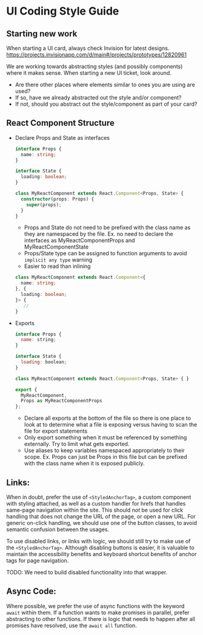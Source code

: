 # UI Coding Style Guide

## Starting new work

When starting a UI card, always check Invision for latest designs.
	https://projects.invisionapp.com/d/main#/projects/prototypes/12820961
	
We are working towards abstracting styles (and possibly components) where it makes sense. When starting a new UI ticket, look around. 
* Are there other places where elements similar to ones you are using are used? 
* If so, have we already abstracted out the style and/or component?
* If not, should you abstract out the style/component as part of your card?


## React Component Structure

  - Declare Props and State as interfaces

    ```typescript
    interface Props {
      name: string;
    }

    interface State {
      loading: boolean;
    }

    class MyReactComponent extends React.Component<Props, State> {
      constructor(props: Props) {
        super(props);
      }
    }
    ```
    - Props and State do not need to be prefixed with the class name as they are namespaced by the file.
    Ex. no need to declare the interfaces as MyReactComponentProps and MyReactComponentState
    - Props/State type can be assigned to function arguments to avoid `implicit any type` warning
    - Easier to read than inlining
    ```typescript
    class MyReactComponent extends React.Component<{
      name: string;
    }, {
      loading: boolean;
    }> {
       //
    }
    ```

  - Exports

    ```javascript
    interface Props {
      name: string;
    }

    interface State {
      loading: boolean;
    }

    class MyReactComponent extends React.Component<Props, State> { }

    export {
      MyReactComponent,
      Props as MyReactComponentProps
    };
    ```
    - Declare all exports at the bottom of the file so there is one place to look at to determine what a file is exposing versus having to scan the file for export statements
    - Only export something when it must be referenced by something externally. Try to limit what gets exported.
    - Use aliases to keep variables namespaced appropriately to their scope. Ex. Props can just be Props in this file but can be prefixed with the class name when it is exposed publicly.


## Links:
When in doubt, prefer the use of `<StyledAnchorTag>`, a custom component with styling attached,
as well as a custom handler for hrefs that handles same-page navigation within the site. This should
*not* be used for click handling that does not change the URL of the page, or open a new URL. For
generic on-click handling, we should use one of the button classes, to avoid semantic confusion
between the usages.

To use disabled links, or links with logic, we should still try to make use of the `<StyledAnchorTag>`.
Although disabling buttons is easier, it is valuable to maintain the accessibility benefits and keyboard
shortcut benefits of anchor tags for page navigation.

TODO: We need to build disabled functionality into that wrapper.

## Async Code:
Where possible, we prefer the use of async functions with the keyword `await` within them. If a function
wants to make promises in parallel, prefer abstracting to other functions. If there is logic
that needs to happen after all promises have resolved, use the `await all` function.
